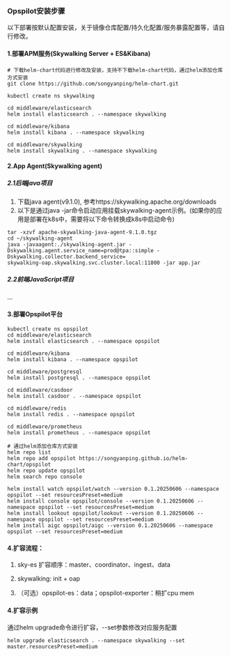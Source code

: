 ### Opspilot安装步骤
以下部署按默认配置安装，关于镜像仓库配置/持久化配置/服务暴露配置等，请自行修改。

#### 1.部署APM服务(Skywalking Server + ES&Kibana)
```shell
# 下载helm-chart代码进行修改及安装，支持不下载helm-chart代码，通过helm添加仓库方式安装
git clone https://github.com/songyanping/helm-chart.git

kubectl create ns skywalking

cd middleware/elasticsearch
helm install elasticsearch . --namespace skywalking 

cd middleware/kibana
helm install kibana . --namespace skywalking 

cd middleware/skywalking
helm install skywalking . --namespace skywalking 
```

#### 2.App Agent(Skywalking agent)
##### 2.1后端java项目
  1. 下载java agent(v9.1.0), 参考https://skywalking.apache.org/downloads
  2. 以下是通过java -jar命令启动应用挂载skywalking-agent示例。(如果你的应用是部署在k8s中，需要将以下命令转换成k8s中启动命令)
```shell
tar -xzvf apache-skywalking-java-agent-9.1.0.tgz
cd ~/skywalking-agent
java -javaagent:./skywalking-agent.jar -Dskywalking.agent.service_name=prod@tpa::simple -Dskywalking.collector.backend_service=
skywalking-oap.skywalking.svc.cluster.local:11800 -jar app.jar
```

##### 2.2前端JavaScript项目
...

#### 3.部署Opspilot平台
```shell
kubectl create ns opspilot
cd middleware/elasticsearch
helm install elasticsearch . --namespace opspilot 

cd middleware/kibana
helm install kibana . --namespace opspilot

cd middleware/postgresql
helm install postgresql . --namespace opspilot

cd middleware/casdoor
helm install casdoor . --namespace opspilot

cd middleware/redis
helm install redis . --namespace opspilot

cd middleware/prometheus
helm install prometheus . --namespace opspilot

# 通过helm添加仓库方式安装
helm repo list
helm repo add opspilot https://songyanping.github.io/helm-chart/opspilot
helm repo update opspilot 
helm search repo console

helm install watch opspilot/watch --version 0.1.20250606 --namespace opspilot --set resourcesPreset=medium
helm install console opspilot/console --version 0.1.20250606 --namespace opspilot --set resourcesPreset=medium
helm install lookout opspilot/lookout --version 0.1.20250606 --namespace opspilot --set resourcesPreset=medium
helm install aigc opspilot/aigc --version 0.1.20250606 --namespace opspilot --set resourcesPreset=medium
```

#### 4.扩容流程：
1. sky-es 扩容顺序：master、coordinator、ingest、data

2. skywalking: init + oap

3. （可选）opspilot-es：data；opspilot-exporter：稍扩cpu mem

#### 4.扩容示例
通过helm upgrade命令进行扩容，--set参数修改对应服务配置
```shell
helm upgrade elasticsearch . --namespace skywalking --set master.resourcesPreset=medium

```